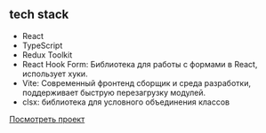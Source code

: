 ## tech stack

- React
- TypeScript
- Redux Toolkit
- React Hook Form: Библиотека для работы с формами в React, использует хуки.
- Vite: Современный фронтенд сборщик и среда разработки, поддерживает быструю перезагрузку модулей.
- clsx: библиотека для условного объединения классов

[Посмотреть проект]()